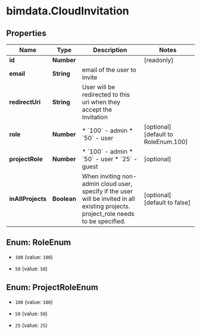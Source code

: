 # bimdata.CloudInvitation

## Properties

Name | Type | Description | Notes
------------ | ------------- | ------------- | -------------
**id** | **Number** |  | [readonly] 
**email** | **String** | email of the user to invite | 
**redirectUri** | **String** | User will be redirected to this uri when they accept the invitation | 
**role** | **Number** | * &#x60;100&#x60; - admin * &#x60;50&#x60; - user | [optional] [default to RoleEnum.100]
**projectRole** | **Number** | * &#x60;100&#x60; - admin * &#x60;50&#x60; - user * &#x60;25&#x60; - guest | [optional] 
**inAllProjects** | **Boolean** | When inviting non-admin cloud user, specify if the user will be invited in all existing projects. project_role needs to be specified. | [optional] [default to false]



## Enum: RoleEnum


* `100` (value: `100`)

* `50` (value: `50`)





## Enum: ProjectRoleEnum


* `100` (value: `100`)

* `50` (value: `50`)

* `25` (value: `25`)




